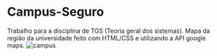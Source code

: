 # Campus-Seguro
Trabalho para a disciplina de TGS (Teoria geral dos sistemas).
Mapa da região da universidade feito com HTML/CSS e utilizando a API google maps.
![campus](https://github.com/Diego-Azevedo/Campus_Seguro/assets/69559167/238f6306-bb3f-4b1c-9462-078ab5ec0397)

